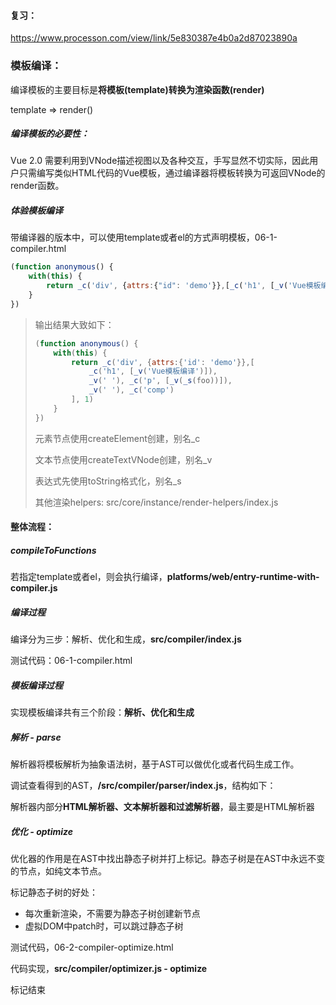 #### 复习：

https://www.processon.com/view/link/5e830387e4b0a2d87023890a



### 模板编译：

编译模板的主要目标是**将模板(template)转换为渲染函数(render)**

template => render()



##### 编译模板的必要性：

Vue 2.0 需要利用到VNode描述视图以及各种交互，手写显然不切实际，因此用户只需编写类似HTML代码的Vue模板，通过编译器将模板转换为可返回VNode的render函数。



##### 体验模板编译

带编译器的版本中，可以使用template或者el的方式声明模板，06-1-compiler.html

```js
(function anonymous() {
    with(this) {
        return _c('div', {attrs:{"id": 'demo'}},[_c('h1', [_v('Vue模板编译')]), _v(' '), _c('p', [_v(_s(foo))]), _v(' '), _c('comp')], 1)
    }
})
```

> 输出结果大致如下：
>
> ```js
> (function anonymous() {
>     with(this) {
>         return _c('div', {attrs:{'id': 'demo'}},[
>             _c('h1', [_v('Vue模板编译')]),
>             _v(' '), _c('p', [_v(_s(foo))]),
>             _v(' '), _c('comp')
>         ], 1)
>     }
> })
> ```
>
> 元素节点使用createElement创建，别名_c
>
> 文本节点使用createTextVNode创建，别名_v
>
> 表达式先使用toString格式化，别名_s
>
> 其他渲染helpers: src/core/instance/render-helpers/index.js

#### 整体流程：

##### compileToFunctions

若指定template或者el，则会执行编译，**platforms/web/entry-runtime-with-compiler.js**



##### 编译过程

编译分为三步：解析、优化和生成，**src/compiler/index.js**

测试代码：06-1-compiler.html



##### 模板编译过程

实现模板编译共有三个阶段：**解析、优化和生成**

##### 解析 - parse

解析器将模板解析为抽象语法树，基于AST可以做优化或者代码生成工作。

调试查看得到的AST，**/src/compiler/parser/index.js**，结构如下：

解析器内部分**HTML解析器、文本解析器和过滤解析器**，最主要是HTML解析器



##### 优化 - optimize

优化器的作用是在AST中找出静态子树并打上标记。静态子树是在AST中永远不变的节点，如纯文本节点。



标记静态子树的好处：

- 每次重新渲染，不需要为静态子树创建新节点
- 虚拟DOM中patch时，可以跳过静态子树

测试代码，06-2-compiler-optimize.html

代码实现，**src/compiler/optimizer.js - optimize**

标记结束